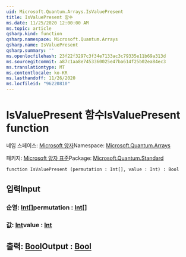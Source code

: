 ```yaml
---
uid: Microsoft.Quantum.Arrays.IsValuePresent
title: IsValuePresent 함수
ms.date: 11/25/2020 12:00:00 AM
ms.topic: article
qsharp.kind: function
qsharp.namespace: Microsoft.Quantum.Arrays
qsharp.name: IsValuePresent
qsharp.summary: ''
ms.openlocfilehash: 23f22f3297c3f34e7133ac3c79335e11b69a313d
ms.sourcegitcommit: a87c1aa8e7453360025e47ba614f25b02ea84ec3
ms.translationtype: MT
ms.contentlocale: ko-KR
ms.lasthandoff: 11/26/2020
ms.locfileid: "96220810"
---
```

# <a name="isvaluepresent-function"></a><span data-ttu-id="b1179-102">IsValuePresent 함수</span><span class="sxs-lookup"><span data-stu-id="b1179-102">IsValuePresent function</span></span>

<span data-ttu-id="b1179-103">네임 스페이스: [Microsoft 양자](xref:Microsoft.Quantum.Arrays)</span><span class="sxs-lookup"><span data-stu-id="b1179-103">Namespace: [Microsoft.Quantum.Arrays](xref:Microsoft.Quantum.Arrays)</span></span>

<span data-ttu-id="b1179-104">패키지: [Microsoft 양자 표준](https://nuget.org/packages/Microsoft.Quantum.Standard)</span><span class="sxs-lookup"><span data-stu-id="b1179-104">Package: [Microsoft.Quantum.Standard](https://nuget.org/packages/Microsoft.Quantum.Standard)</span></span>




```qsharp
function IsValuePresent (permutation : Int[], value : Int) : Bool
```


## <a name="input"></a><span data-ttu-id="b1179-105">입력</span><span class="sxs-lookup"><span data-stu-id="b1179-105">Input</span></span>

### <a name="permutation--int"></a><span data-ttu-id="b1179-106">순열: [Int](xref:microsoft.quantum.lang-ref.int)[]</span><span class="sxs-lookup"><span data-stu-id="b1179-106">permutation : [Int](xref:microsoft.quantum.lang-ref.int)[]</span></span>




### <a name="value--int"></a><span data-ttu-id="b1179-107">값: [Int](xref:microsoft.quantum.lang-ref.int)</span><span class="sxs-lookup"><span data-stu-id="b1179-107">value : [Int](xref:microsoft.quantum.lang-ref.int)</span></span>





## <a name="output--bool"></a><span data-ttu-id="b1179-108">출력: [Bool](xref:microsoft.quantum.lang-ref.bool)</span><span class="sxs-lookup"><span data-stu-id="b1179-108">Output : [Bool](xref:microsoft.quantum.lang-ref.bool)</span></span>

